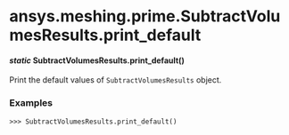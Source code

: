 # ansys.meshing.prime.SubtractVolumesResults.print_default



#### *static* SubtractVolumesResults.print_default()

Print the default values of `SubtractVolumesResults` object.

### Examples

```pycon
>>> SubtractVolumesResults.print_default()
```

<!-- !! processed by numpydoc !! -->
